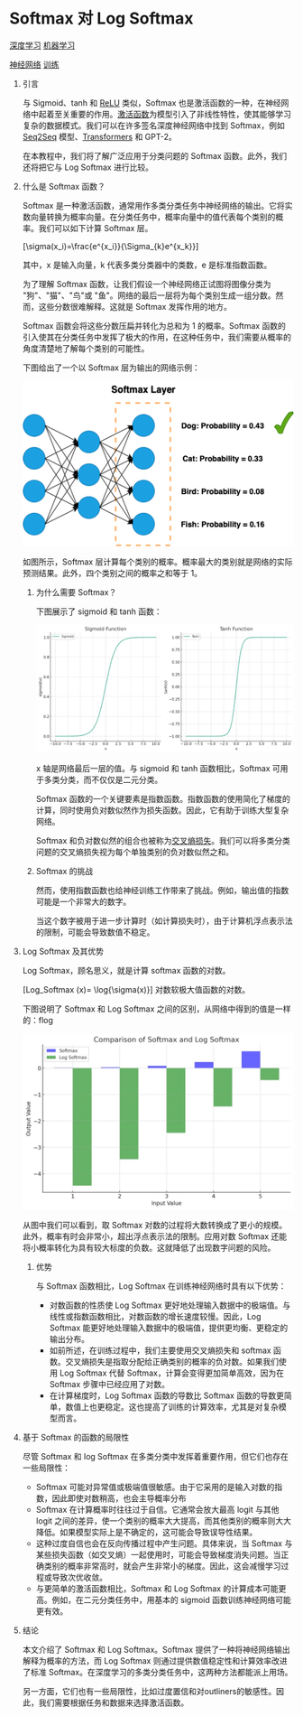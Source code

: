 # Softmax 对 Log Softmax

[深度学习](https://www.baeldung.com/cs/category/ai/deep-learning) [机器学习](https://www.baeldung.com/cs/category/ai/ml)

[神经网络](https://www.baeldung.com/cs/tag/neural-networks) [训练](https://www.baeldung.com/cs/tag/training)

1. 引言

    与 Sigmoid、tanh 和 [ReLU](https://www.baeldung.com/cs/relu-vs-leakyrelu-vs-prelu) 类似，Softmax 也是激活函数的一种，在神经网络中起着至关重要的作用。[激活函数](https://www.baeldung.com/cs/activation-functions-neural-nets)为模型引入了非线性特性，使其能够学习复杂的数据模式。我们可以在许多签名深度神经网络中找到 Softmax，例如 [Seq2Seq](https://www.baeldung.com/cs/nlp-encoder-decoder-models) 模型、[Transformers](https://www.baeldung.com/cs/rnns-transformers-nlp#what-are-transformers) 和 GPT-2。

    在本教程中，我们将了解广泛应用于分类问题的 Softmax 函数。此外，我们还将把它与 Log Softmax 进行比较。

2. 什么是 Softmax 函数？

    Softmax 是一种激活函数，通常用作多类分类任务中神经网络的输出。它将实数向量转换为概率向量。在分类任务中，概率向量中的值代表每个类别的概率。我们可以如下计算 Softmax 层。

    \[\sigma(x_i)=\frac{e^{x_i}}{\Sigma_{k}e^{x_k}}\]

    其中，x 是输入向量，k 代表多类分类器中的类数，e 是标准指数函数。

    为了理解 Softmax 函数，让我们假设一个神经网络正试图将图像分类为 "狗"、"猫"、"鸟"或 "鱼"。网络的最后一层将为每个类别生成一组分数。然而，这些分数很难解释。这就是 Softmax 发挥作用的地方。

    Softmax 函数会将这些分数压扁并转化为总和为 1 的概率。Softmax 函数的引入使其在分类任务中发挥了极大的作用，在这种任务中，我们需要从概率的角度清楚地了解每个类别的可能性。

    下图给出了一个以 Softmax 层为输出的网络示例：

    ![Softmax2](pic/softmax-2.webp)

    如图所示，Softmax 层计算每个类别的概率。概率最大的类别就是网络的实际预测结果。此外，四个类别之间的概率之和等于 1。

    1. 为什么需要 Softmax？

        下图展示了 sigmoid 和 tanh 函数：

        ![1701792240824](pic/1701792240824.jpg)

        x 轴是网络最后一层的值。与 sigmoid 和 tanh 函数相比，Softmax 可用于多类分类，而不仅仅是二元分类。

        Softmax 函数的一个关键要素是指数函数。指数函数的使用简化了梯度的计算，同时使用负对数似然作为损失函数。因此，它有助于训练大型复杂网络。

        Softmax 和负对数似然的组合也被称为[交叉熵损失](https://www.baeldung.com/cs/cross-entropy#1-cross-entropy-as-a-loss-function)。我们可以将多类分类问题的交叉熵损失视为每个单独类别的负对数似然之和。

    2. Softmax 的挑战

        然而，使用指数函数也给神经训练工作带来了挑战。例如，输出值的指数可能是一个非常大的数字。

        当这个数字被用于进一步计算时（如计算损失时），由于计算机浮点表示法的限制，可能会导致数值不稳定。

3. Log Softmax 及其优势

    Log Softmax，顾名思义，就是计算 softmax 函数的对数。

    \[Log\_Softmax (x)= \log{\sigma(x)}\] 对数软极大值函数的对数。

    下图说明了 Softmax 和 Log Softmax 之间的区别，从网络中得到的值是一样的：flog

    ![1701797520117.jpg](pic/1701797520117.jpg)

    从图中我们可以看到，取 Softmax 对数的过程将大数转换成了更小的规模。此外，概率有时会非常小，超出浮点表示法的限制。应用对数 Softmax 还能将小概率转化为具有较大标度的负数。这就降低了出现数字问题的风险。

     1. 优势

        与 Softmax 函数相比，Log Softmax 在训练神经网络时具有以下优势：

        - 对数函数的性质使 Log Softmax 更好地处理输入数据中的极端值。与线性或指数函数相比，对数函数的增长速度较慢。因此，Log Softmax 能更好地处理输入数据中的极端值，提供更均衡、更稳定的输出分布。
        - 如前所述，在训练过程中，我们主要使用交叉熵损失和 softmax 函数。交叉熵损失是指取分配给正确类别的概率的负对数。如果我们使用 Log Softmax 代替 Softmax，计算会变得更加简单高效，因为在 Softmax 步骤中已经应用了对数。
        - 在计算梯度时，Log Softmax 函数的导数比 Softmax 函数的导数更简单，数值上也更稳定。这也提高了训练的计算效率，尤其是对复杂模型而言。

4. 基于 Softmax 的函数的局限性

    尽管 Softmax 和 log Softmax 在多类分类中发挥着重要作用，但它们也存在一些局限性：

    - Softmax 可能对异常值或极端值很敏感。由于它采用的是输入对数的指数，因此即使对数稍高，也会主导概率分布
    - Softmax 在计算概率时往往过于自信。它通常会放大最高 logit 与其他 logit 之间的差异，使一个类别的概率大大提高，而其他类别的概率则大大降低。如果模型实际上是不确定的，这可能会导致误导性结果。
    - 这种过度自信也会在反向传播过程中产生问题。具体来说，当 Softmax 与某些损失函数（如交叉熵）一起使用时，可能会导致梯度消失问题。当正确类别的概率非常高时，就会产生非常小的梯度。因此，这会减慢学习过程或导致次优收敛。
    - 与更简单的激活函数相比，Softmax 和 Log Softmax 的计算成本可能更高。例如，在二元分类任务中，用基本的 sigmoid 函数训练神经网络可能更有效。

5. 结论

    本文介绍了 Softmax 和 Log Softmax。Softmax 提供了一种将神经网络输出解释为概率的方法，而 Log Softmax 则通过提供数值稳定性和计算效率改进了标准 Softmax。在深度学习的多类分类任务中，这两种方法都能派上用场。

    另一方面，它们也有一些局限性，比如过度置信和对outliners的敏感性。因此，我们需要根据任务和数据来选择激活函数。
